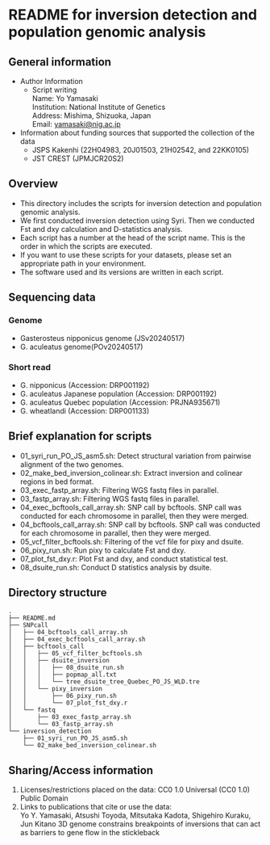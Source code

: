 # README for inversion detection and population genomic analysis

## General information
- Author Information
  - Script writing\
    Name: Yo Yamasaki\
    Institution: National Institute of Genetics\
    Address: Mishima, Shizuoka, Japan\
    Email: [yamasaki@nig.ac.jp](mailto:yamasaki@nig.ac.jp)
- Information about funding sources that supported the collection of the data
    - JSPS Kakenhi (22H04983, 20J01503, 21H02542, and 22KK0105)
    - JST CREST (JPMJCR20S2)
    
## Overview
- This directory includes the scripts for inversion detection and population genomic analysis.
- We first conducted inversion detection using Syri. Then we conducted Fst and dxy calculation and D-statistics analysis.
- Each script has a number at the head of the script name. This is the order in which the scripts are executed.
- If you want to use these scripts for your datasets, please set an appropriate path in your environment.
- The software used and its versions are written in each script.

## Sequencing data
### Genome
- Gasterosteus nipponicus genome (JSv20240517)
- G. aculeatus genome(POv20240517)

### Short read
- G. nipponicus (Accession: DRP001192)
- G. aculeatus Japanese population (Accession: DRP001192)
- G. aculeatus Quebec population (Accession: PRJNA935671)
- G. wheatlandi (Accession: DRP001133)

## Brief explanation for scripts
- 01_syri_run_PO_JS_asm5.sh: Detect structural variation from pairwise alignment of the two genomes.
- 02_make_bed_inversion_colinear.sh: Extract inversion and colinear regions in bed format.
- 03_exec_fastp_array.sh: Filtering WGS fastq files in parallel.
- 03_fastp_array.sh: Filtering WGS fastq files in parallel.
- 04_exec_bcftools_call_array.sh: SNP call by bcftools. SNP call was conducted for each chromosome in parallel, then they were merged.
- 04_bcftools_call_array.sh: SNP call by bcftools. SNP call was conducted for each chromosome in parallel, then they were merged.
- 05_vcf_filter_bcftools.sh: Filtering of the vcf file for pixy and dsuite.
- 06_pixy_run.sh: Run pixy to calculate Fst and dxy.
- 07_plot_fst_dxy.r: Plot Fst and dxy, and conduct statistical test.
- 08_dsuite_run.sh: Conduct D statistics analysis by dsuite.

## Directory structure
```
.
├── README.md
├── SNPcall
│   ├── 04_bcftools_call_array.sh
│   ├── 04_exec_bcftools_call_array.sh
│   ├── bcftools_call
│   │   ├── 05_vcf_filter_bcftools.sh
│   │   ├── dsuite_inversion
│   │   │   ├── 08_dsuite_run.sh
│   │   │   ├── popmap_all.txt
│   │   │   └── tree_dsuite_tree_Quebec_PO_JS_WLD.tre
│   │   └── pixy_inversion
│   │       ├── 06_pixy_run.sh
│   │       └── 07_plot_fst_dxy.r
│   └── fastq
│       ├── 03_exec_fastp_array.sh
│       └── 03_fastp_array.sh
└── inversion_detection
    ├── 01_syri_run_PO_JS_asm5.sh
    └── 02_make_bed_inversion_colinear.sh
```

## Sharing/Access information

1. Licenses/restrictions placed on the data: CC0 1.0 Universal (CC0 1.0) Public Domain
2. Links to publications that cite or use the data:\
   Yo Y. Yamasaki, Atsushi Toyoda, Mitsutaka Kadota, Shigehiro Kuraku, Jun Kitano
   3D genome constrains breakpoints of inversions that can act as barriers to gene flow in the stickleback
